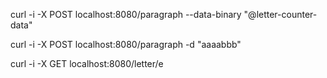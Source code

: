 curl -i -X POST localhost:8080/paragraph --data-binary "@letter-counter-data"

curl -i -X POST localhost:8080/paragraph -d "aaaabbb"

curl -i -X GET localhost:8080/letter/e
